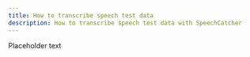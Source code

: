 ```yaml
---
title: How to transcribe speech test data
description: How to transcribe speech test data with SpeechCatcher
---
```


Placeholder text
